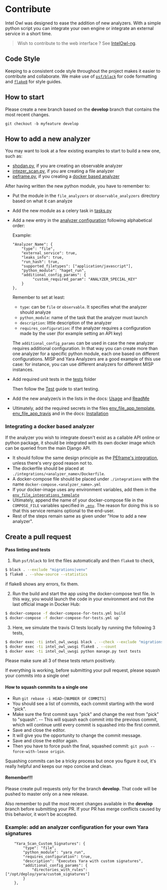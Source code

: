 # Contribute

Intel Owl was designed to ease the addition of new analyzers. With a simple python script you can integrate your own engine or integrate an external service in a short time.

> Wish to contribute to the web interface ? See [IntelOwl-ng](https://github.com/intelowlproject/IntelOwl-ng).

## Code Style
Keeping to a consistent code style throughout the project makes it easier to contribute and collaborate. We make use of [`psf/black`](https://github.com/psf/black) for code formatting and [`flake8`](https://flake8.pycqa.org) for style guides.

## How to start
Please create a new branch based on the **develop** branch that contains the most recent changes.

`git checkout -b myfeature develop`

## How to add a new analyzer
You may want to look at a few existing examples to start to build a new one, such as:
- [shodan.py](https://github.com/intelowlproject/IntelOwl/blob/develop/api_app/script_analyzers/observable_analyzers/shodan.py), if you are creating an observable analyzer
- [intezer_scan.py](https://github.com/intelowlproject/IntelOwl/blob/develop/api_app/script_analyzers/file_analyzers/intezer_scan.py), if you are creating a file analyzer
- [peframe.py](https://github.com/intelowlproject/IntelOwl/blob/develop/api_app/script_analyzers/file_analyzers/peframe.py), if you creating a [docker based analyzer](#integrating-a-docker-based-analyzer)

After having written the new python module, you have to remember to:
* Put the module in the `file_analyzers` or `observable_analyzers` directory based on what it can analyze
* Add the new module as a celery task in [tasks.py](https://github.com/intelowlproject/IntelOwl/blob/master/intel_owl/tasks.py)
* Add a new entry in the [analyzer configuration](https://github.com/intelowlproject/IntelOwl/blob/master/configuration/analyzer_config.json) following alphabetical order:
  
  Example:
  ```
  "Analyzer_Name": {
      "type": "file",
      "external_service": true,
      "leaks_info": true,
      "run_hash": true,
      "supported_filetypes": ["application/javascript"],
      "python_module": "haget_run",
      "additional_config_params": {
           "custom_required_param": "ANALYZER_SPECIAL_KEY"
      }
  },
  ```
  
  Remember to set at least:
  * `type`: can be `file` or `observable`. It specifies what the analyzer should analyze
  * `python_module`: name of the task that the analyzer must launch
  * `description`: little description of the analyzer
  * `requires_configuration`: if the analyzer requires a configuration made by the user (for example setting an API key)
  
  The `additional_config_params` can be used in case the new analyzer requires additional configuration.
  In that way you can create more than one analyzer for a specific python module, each one based on different configurations.
  MISP and Yara Analyzers are a good example of this use case: for instance, you can use different analyzers for different MISP instances.

* Add required unit tests in the [tests](https://github.com/intelowlproject/IntelOwl/blob/master/tests) folder
 
  Then follow the [Test](./Tests.md) guide to start testing.

* Add the new analyzer/s in the lists in the docs: [Usage](./Usage.md) and [ReadMe](https://github.com/intelowlproject/IntelOwl/blob/master/README.md)

* Ultimately, add the required secrets in the files [env_file_app_template](https://github.com/intelowlproject/IntelOwl/blob/master/env_file_app_template), [env_file_app_travis](https://github.com/certego/IntelOwl/blob/master/env_file_app_travis) and in the docs: [Installation](./Installation.md)

### Integrating a docker based analyzer
If the analyzer you wish to integrate doesn't exist as a callable API online or python package, it should be integrated with its own docker image
which can be queried from the main Django API.

* It should follow the same design principle as the [PEframe's integration](https://github.com/intelowlproject/IntelOwl/tree/develop/integrations), unless there's very good reason not to.
* The dockerfile should be placed at `./integrations/<analyzer_name>/Dockerfile`.
* A docker-compose file should be placed under `./integrations` with the name `docker-compose.<analyzer_name>.yml`
* If your docker-image uses any environment variables, add them in the [`env_file_integrations_template`](https://github.com/intelowlproject/IntelOwl/blob/develop/env_file_integrations_template)
* Ultimately, append the name of your docker-compose file in the `COMPOSE_FILE` variables specified in [`.env`](https://github.com/intelowlproject/IntelOwl/blob/develop/.env). The reason for doing this is so that this service remains optional to the end-user.
* Rest of the steps remain same as given under "How to add a new analyzer".

## Create a pull request

#### Pass linting and tests
1. Run `psf/black` to lint the files automatically and then `flake8` to check,

```bash
$ black . --exclude "migrations|venv"
$ flake8 . --show-source --statistics
```

  if flake8 shows any errors, fix them.

2. Run the build and start the app using the docker-compose test file. In this way, you would launch the code in your environment and not the last official image in Docker Hub:

```bash
$ docker-compose -f docker-compose-for-tests.yml build
$ docker-compose -f docker-compose-for-tests.yml up`
```

3. Here, we simulate the travis CI tests locally by running the following 3 tests,

```bash
$ docker exec -ti intel_owl_uwsgi black . --check --exclude "migrations|venv"
$ docker exec -ti intel_owl_uwsgi flake8 . --count
$ docker exec -ti intel_owl_uwsgi python manage.py test tests
```

Please make sure all 3 of these tests return positively.

If everything is working, before submitting your pull request, please squash your commits into a single one!

#### How to squash commits to a single one

* Run `git rebase -i HEAD~[NUMBER OF COMMITS]`
* You should see a list of commits, each commit starting with the word "pick".
* Make sure the first commit says "pick" and change the rest from "pick" to "squash". -- This will squash each commit into the previous commit, which will continue until every commit is squashed into the first commit.
* Save and close the editor.
* It will give you the opportunity to change the commit message.
* Save and close the editor again.
* Then you have to force push the final, squashed commit: `git push --force-with-lease origin`.

Squashing commits can be a tricky process but once you figure it out, it's really helpful and keeps our repo concise and clean.

#### Remember!!!
Please create pull requests only for the branch **develop**. That code will be pushed to master only on a new release.

Also remember to pull the most recent changes available in the **develop** branch before submitting your PR. If your PR has merge conflicts caused by this behavior, it won't be accepted.

### Example: add an analyzer configuration for your own Yara signatures
```
    "Yara_Scan_Custom_Signatures": {
        "type": "file",
        "python_module": "yara_run",
        "requires_configuration": true,
        "description": "Executes Yara with custom signatures",
        "additional_config_params": {
            "directories_with_rules": ["/opt/deploy/yara/custom_signatures"]
        }
    },
```
